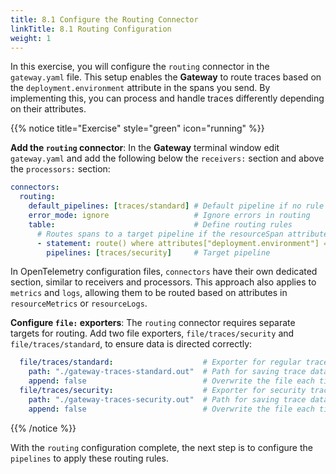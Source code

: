 ```yaml
---
title: 8.1 Configure the Routing Connector
linkTitle: 8.1 Routing Configuration
weight: 1
---
```


In this exercise, you will configure the `routing` connector in the `gateway.yaml` file. This setup enables the **Gateway** to route traces based on the `deployment.environment` attribute in the spans you send. By implementing this, you can process and handle traces differently depending on their attributes.

{{% notice title="Exercise" style="green" icon="running" %}}

**Add the `routing` connector**: In the **Gateway** terminal window edit `gateway.yaml` and add the following below the `receivers:` section and above the `processors:` section:

```yaml
connectors:
  routing:
    default_pipelines: [traces/standard] # Default pipeline if no rule matches
    error_mode: ignore                   # Ignore errors in routing
    table:                               # Define routing rules
      # Routes spans to a target pipeline if the resourceSpan attribute matches the rule
      - statement: route() where attributes["deployment.environment"] == "security_applications"
        pipelines: [traces/security]     # Target pipeline 
```

In OpenTelemetry configuration files, `connectors` have their own dedicated section, similar to receivers and processors. This approach also applies to `metrics` and `logs`, allowing them to be routed based on attributes in `resourceMetrics` or `resourceLogs`.

**Configure `file:` exporters**: The `routing` connector requires separate targets for routing. Add two file exporters, `file/traces/security` and `file/traces/standard`, to ensure data is directed correctly:

```yaml
  file/traces/standard:                    # Exporter for regular traces
    path: "./gateway-traces-standard.out"  # Path for saving trace data
    append: false                          # Overwrite the file each time
  file/traces/security:                    # Exporter for security traces
    path: "./gateway-traces-security.out"  # Path for saving trace data
    append: false                          # Overwrite the file each time 
```

{{% /notice %}}

With the `routing` configuration complete, the next step is to configure the `pipelines` to apply these routing rules.
